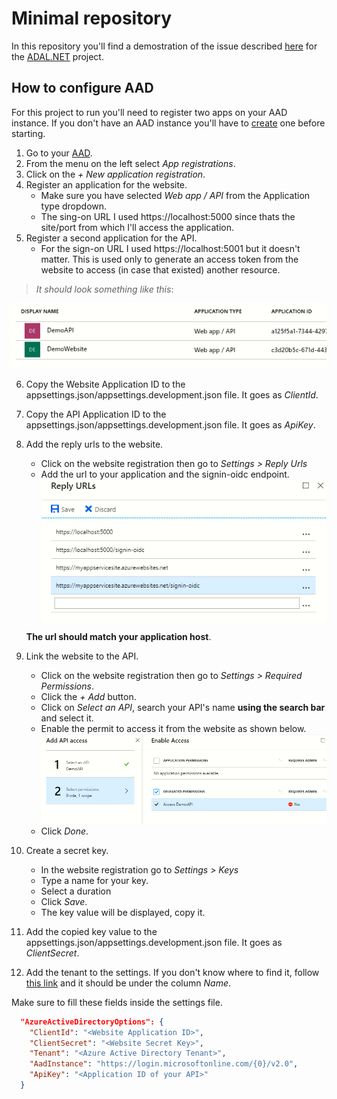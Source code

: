 # Minimal repository

In this repository you'll find a demostration of the issue described [here](https://github.com/AzureAD/azure-activedirectory-library-for-dotnet/issues/1329) for the [ADAL.NET](https://github.com/AzureAD/azure-activedirectory-library-for-dotnet) project.

## How to configure AAD

For this project to run you'll need to register two apps on your AAD instance. If you don't have an AAD instance you'll have to [create](https://portal.azure.com/#create/Microsoft.AzureActiveDirectory) one before starting. 

1. Go to your [AAD](https://aad.portal.azure.com/#blade/Microsoft_AAD_IAM/ActiveDirectoryMenuBlade).
2. From the menu on the left select *App registrations*.
3. Click on the *+ New application registration*.
4. Register an application for the website.
    - Make sure you have selected *Web app / API* from the Application type dropdown.
    - The sing-on URL I used https://localhost:5000 since thats the site/port from which I'll access the application.
5. Register a second application for the API.
    - For the sign-on URL I used https://localhost:5001 but it doesn't matter. This is used only to generate an access token from the website to access (in case that existed) another resource.
> *It should look something like this*:

![App registrations](images/app_registrations.png)

6. Copy the Website Application ID to the appsettings.json/appsettings.development.json file. It goes as *ClientId*.
7. Copy the API Application ID to the appsettings.json/appsettings.development.json file. It goes as *ApiKey*.
8. Add the reply urls to the website.
    - Click on the website registration then go to *Settings > Reply Urls*
    - Add the url to your application and the signin-oidc endpoint. 
    ![Reply Urls](images/reply_urls.png)

    **The url should match your application host**.
9. Link the website to the API.
    - Click on the website registration then go to *Settings > Required Permissions*.
    - Click the *+ Add* button.
    - Click on *Select an API*, search your API's name **using the search bar** and select it.
    - Enable the permit to access it from the website as shown below.
    ![Delegated Permissions](images/delegated_permissions.png)
    - Click *Done*.

10. Create a secret key.
    - In the website registration go to *Settings > Keys*
    - Type a name for your key.
    - Select a duration
    - Click *Save*.
    - The key value will be displayed, copy it.
11. Add the copied key value to the appsettings.json/appsettings.development.json file. It goes as *ClientSecret*.
12. Add the tenant to the settings. If you don't know where to find it, follow [this link](https://aad.portal.azure.com/#blade/Microsoft_AAD_IAM/ActiveDirectoryMenuBlade/Domains) and it should be under the column *Name*.

Make sure to fill these fields inside the settings file.

```json
  "AzureActiveDirectoryOptions": {
    "ClientId": "<Website Application ID>",
    "ClientSecret": "<Website Secret Key>",
    "Tenant": "<Azure Active Directory Tenant>",
    "AadInstance": "https://login.microsoftonline.com/{0}/v2.0",
    "ApiKey": "<Application ID of your API>"
  }
```
